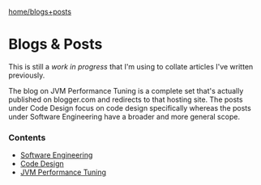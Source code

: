 
[home/](https://donnachaforde.github.io)[blogs+posts](https://donnachaforde.github.io/blogs+posts/)


# Blogs & Posts

This is still a _work in progress_ that I'm using to collate articles I've written previously. 


The blog on JVM Performance Tuning is a complete set that's actually published on blogger.com and redirects to that hosting site. 
The posts under Code Design focus on code design specifically whereas the posts under Software Engineering have a broader and more general scope. 



### Contents

* [Software Engineering](software-engineering/README.md)
* [Code Design](code-design/README.md)
* [JVM Performance Tuning](jvm-performance-tuning/README.md)




